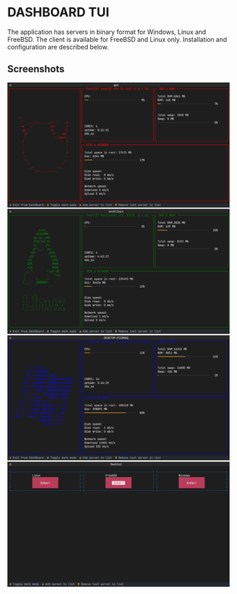# DASHBOARD TUI
The application has servers in binary format for Windows, Linux and FreeBSD. The client is available for FreeBSD and Linux only. Installation and configuration are described below.

## Screenshots

![FreeBSD][1]
![Linux][2]
![Windows][3]
![Menu][4]

[1]: https://github.com/AltairGeo/info-dashboard/blob/main/screenshots/freebsd.png "FreeBSD"
[2]: https://github.com/AltairGeo/info-dashboard/blob/main/screenshots/linux.png "Linux"
[4]: https://github.com/AltairGeo/info-dashboard/blob/main/screenshots/menu.png "Menu"
[3]: https://github.com/AltairGeo/info-dashboard/blob/main/screenshots/windows.png "Windows"
